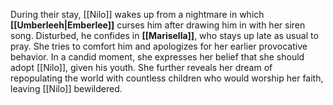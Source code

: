 During their stay, [[Nilo]] wakes up from a nightmare in which **[[Umberleeh|Emberlee]]** curses him after drawing him in with her siren song. Disturbed, he confides in **[[Marisella]]**, who stays up late as usual to pray. She tries to comfort him and apologizes for her earlier provocative behavior. In a candid moment, she expresses her belief that she should adopt [[Nilo]], given his youth. She further reveals her dream of repopulating the world with countless children who would worship her faith, leaving [[Nilo]] bewildered.
